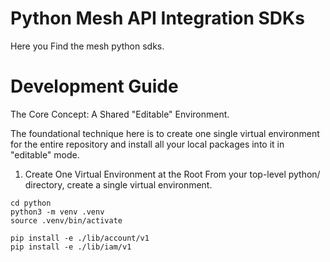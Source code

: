 # Python Mesh API Integration SDKs
Here you Find the mesh python sdks.

# Development Guide

The Core Concept: A Shared "Editable" Environment.

The foundational technique here is to create one single virtual environment for the entire repository and install all your local packages into it in "editable" mode.

1. Create One Virtual Environment at the Root
From your top-level python/ directory, create a single virtual environment.
```shell
cd python
python3 -m venv .venv
source .venv/bin/activate

pip install -e ./lib/account/v1
pip install -e ./lib/iam/v1
```
